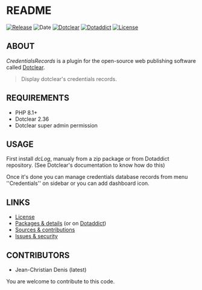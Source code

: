 # README

[![Release](https://img.shields.io/github/CredentialsRecords/release/jcdenis/CredentialsRecords?color=lightblue)](https://github.com/JcDenis/CredentialsRecords/releases)
![Date](https://img.shields.io/github/release-date/jcdenis/CredentialsRecords?color=red)
[![Dotclear](https://img.shields.io/badge/dotclear-v2.33-137bbb.svg)](https://fr.dotclear.org/download)
[![Dotaddict](https://img.shields.io/badge/dotaddict-official-9ac123.svg)](https://plugins.dotaddict.org/dc2/details/CredentialsRecords)
[![License](https://img.shields.io/github/license/jcdenis/CredentialsRecords?color=white)](https://github.com/JcDenis/CredentialsRecords/blob/master/LICENSE)

## ABOUT

_CredentialsRecords_ is a plugin for the open-source web publishing software called [Dotclear](https://www.dotclear.org).

> Display dotclear's credentials records.

## REQUIREMENTS

* PHP 8.1+
* Dotclear 2.36
* Dotclear super admin permission

## USAGE

First install _dcLog_, manualy from a zip package or from 
Dotaddict repository. (See Dotclear's documentation to know how do this)

Once it's done you can manage credentials database records from menu 
''Credentials'' on sidebar or you can add dashboard icon.

## LINKS

* [License](https://github.com/JcDenis/CredentialsRecords/blob/master/LICENSE)
* [Packages & details](https://github.com/JcDenis/CredentialsRecords/releases) (or on [Dotaddict](https://plugins.dotaddict.org/dc2/details/CredentialsRecords))
* [Sources & contributions](https://github.com/JcDenis/CredentialsRecords)
* [Issues & security](https://github.com/JcDenis/CredentialsRecords/issues)

## CONTRIBUTORS

* Jean-Christian Denis (latest)

You are welcome to contribute to this code.

